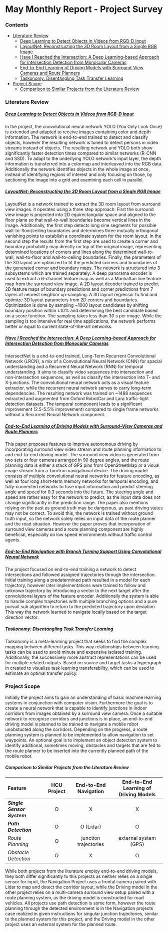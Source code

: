 # May Monthly Report - Project Survey

### Contents
- [Literature Review](#Literature-Review)
    - [Deep Learning to Detect Objects in Videos from RGB-D Input](#Deep-Learning-to-Detect-Objects-in-Videos-from-RGB-D-Input)
    - [LayoutNet: Reconstructing the 3D Room Layout from a Single RGB Image](#LayoutNet:-Reconstructing-the-3D-Room-Layout-from-a-Single-RGB-Image)
    - [Have I Reached the Intersection: A Deep Learning-based Approach for Intersection Detection from Monocular Cameras](#Have-I-Reached-the-Intersection:-A-Deep-Learning-based-Approach-for-Intersection-Detection-from-Monocular-Cameras)
    - [End-to-End Learning of Driving Models with Surround-View Cameras and Route Planners](#End-to-End-Learning-of-Driving-Models-with-Surround-View-Cameras-and-Route-Planners)
    - [Taskonomy: Disentangling Task Transfer Learning](#Taskonomy:-Disentangling-Task-Transfer-Learning)
- [Project Scope](#Project-Scope)
    - [Comparison to Similar Projects from the Literature Review](#Comparison-to-Similar-Projects-from-the-Literature-Review)

### Literature Review

##### [Deep Learning to Detect Objects in Videos from RGB-D Input](http://jderobot.org/Ni9elf-colab)
In the project, the convolutional neural network YOLO (You Only Look Once) is extended and adapted to receive images 
containing color and depth information. The network is end-to-end trained to detect and classify objects, however the 
resulting network is tuned to detect persons in video streams instead of objects. The resulting network and YOLO both 
show significantly faster detection times compared to similar networks (R-CNN and SSD). To adapt to the underlying 
YOLO network's input layer, the depth information is transferred into a colormap and interleaved into the RGB data. 
Additionally the network identifies objects in the whole image at once, instead of identifying regions of interest and 
only focusing on those, by sectioning the image into a grid and examining each cell in parallel.

##### [LayoutNet: Reconstructing the 3D Room Layout from a Single RGB Image](https://arxiv.org/abs/1803.08999)
LayoutNet is a network trained to extract the 3D room layout from surround view images. it operates using a three 
step approach:
First the surround view image is projected into 2D equirectangular space and aligned to the floor 
plane so that wall-to-wall boundaries become vertical lines in the image. Additionally, the first step 
detects long sine segments for possible wall-to-floor/ceiling boundaries and determines three mutually orthogonal 
vanishing points to establish a coordinate system for the room layout.
In the second step the results from the first step are used to create a corner and boundary probability map directly 
on top of the original image, representing determined locations of corners and lines along the determined 
wall-to-wall, wall-to-floor and wall-to-ceiling boundaries.
Finally, the parameters of the 3D layout are optimized to fit the predicted corners and boundaries of the generated 
corner and boundary maps.
The network is structured into 3 subsystems which are trained separately:
A deep panorama encoder is used to extract a 6-channel feature map as well as a Manhattan line feature map from the 
surround view image.
A 2D layout decoder trained to predict 2D feature maps of boundary predictions and corner predictions from 7 layers of 
nearest neighbor up-sampling.
A 3D layout regressor to find and optimize 3D layout parameters from 2D corners and boundaries. Optimization is done 
by sampling ~1000 layout candidates by shifting boundary position within ±10% and determining the best candidate 
based on a score function. The sampling takes less than 30 s per image.
While the sampling is too intensive for real time applications, the network performs better or equal to current 
state-of-the-art networks.

##### [Have I Reached the Intersection: A Deep Learning-based Approach for Intersection Detection from Monocular Cameras](https://ieeexplore.ieee.org/document/8206317)
IntersectNet is a end-to-end trained, Long-Term Recurrent Convolutional Network (LRCN), a mix of a Convolutional 
Neural Network (CNN) for spacial understanding and a Recurrent Neural Network (RNN) for temporal understanding. It 
aims to classify  video sequences into intersection and non-intersection sequences, as well as classify the 
intersection into T- and X-junctions. The convolutional neural network acts as a visual feature extractor, while the 
recurrent neural network serves to carry long-term dependencies. The resulting network was trained on ~1488 
sequences extracted and augmented from Oxford RobotCar and Lara traffic-light detection datasets. The temporal 
component leads to a significant improvement (2.5-5.5% improvement) compared to single frame networks without a 
Recurrent Neural Network component.

##### [End-to-End Learning of Driving Models with Surround-View Cameras and Route Planners](https://arxiv.org/abs/1803.10158)
This paper proposes features to improve autonomous driving by incorporating surround view video stream and route 
planning information to and end-to-end driving model. The surround view video is generated from two sets or four 
cameras arranged in 90 degree angles, and the route planning data is either a stack of GPS pins from OpenStreetMap or 
a visual image stream from a TomTom navigational device. The driving model consists of multiple convolutional neural 
networks for feature encoding, as well as four long short-term memory networks for temporal encoding, and 
fully-connected networks to fuse input information and predict steering angle and speed for 0.3 seconds into the 
future. The steering angle and speed are rather easy for the network to predict, as the input data does not change 
significantly in the prediction range. The paper also mentions relying on the past as ground truth may be dangerous, 
as past driving states may not be correct. To avoid this, the network is trained without ground truth input, so the 
network solely relies on input data of the route planner and the road situation. However the paper proves that 
incorporation of surround view cameras and a route planning component are highly beneficial, especially on low speed 
environments without traffic control agents.

##### [End-to-End Navigation with Branch Turning Support Using Convolutional Neural Network](https://www.semanticscholar.org/paper/End-to-End-Navigation-with-Branch-Turning-Support-Seiya-Carballo/b9db6c16504dd3e37fb4d47f140174ef80e7a04e)
The project focused on end-to-end training a network to detect intersections and followed assigned trajectories 
through the intersection. Initial training along a predetermined path resulted in a model for each trajectory, 
however later implementations were trained to follow and unknown trajectory by introducing a vector to the next 
target after the convolutional layers of the feature encoder. Additionally the system is able to handle complex 
trajectories with multiple branching options and a pure pursuit sub algorithm to return to the predicted trajectory 
upon deviation. This way the network learned to navigate locally based on the target direction vector. 

##### [Taskonomy: Disentangling Task Transfer Learning](https://arxiv.org/abs/1804.08328)
Taskonomy is a meta-learning project that seeks to find the complex mapping between different tasks. This way 
relationships between learning tasks can be used to avoid minute and expensive isolated training. Additionally, the 
successively more abstract representations can be used for multiple related outputs.
Based on source and target tasks a hypergraph in created to visualize task learning transferability, which can be 
used to estimate an optimal transfer policy.

### Project Scope
Initially the project aims to gain an understanding of basic machine learning systems in conjunction with computer 
vision. Furthermore the goal is to create a neural network that is capable to identify junctions in indoor corridors 
from images obtained by a surround view camera. Once a suitable network to recognize corridors and junctions is in 
place, an end-to-end driving model is planned to be trained to navigate a mobile robot unobstucted along the corridors. 
Depending on the progress, a route planning system is planned to be implemented to allow navigation to set waypoints.
An optional goal is to implement an object detection system to identify additional, sometimes moving, obstacles and 
targets that are fed to the route planner to be inserted into the currently planned path of the mobile robot.

##### Comparison to Similar Projects from the Literature Review
| Feature                      | HCU Project | End-to-End Navigation | End-to-End Learning of Driving Models | 
| :--------------------------- | :---------: | :-------------------: | :-----------------------------------: |
| ***Single Sensor System***   | O           | X                     | X                                     |
| ***Path Detection***         | O           | O (Lidar)             | O
| *Route Planning*             | O           | junction trajectories | external system (GPS)                 |
| *Obstacle Detection*         | O           | X                     | O                                     |

While both projects from the literature employ end-to-end driving models, they both differ significantly to this 
projects as neither relies on a single sensor for input, the Navigation Project uses a frontal camera paired with 
Lidar to map and detect the corridor layout, while the Driving model in the other project relies on a multi-camera 
surround view setup paired with a route planning system, as the driving model is constructed for road vehicles.
All projects use path detection is some form, however the route planning through the detected environment is in the 
Navigation projects case realized in given instructions for singular junction trajectories, similar to the planned 
system for this project, and the Driving model in the other project uses an external system for the planned route.
